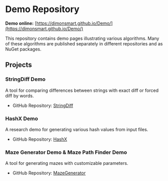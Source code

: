 # Demo Repository
**Demo online:** [https://dimonsmart.github.io/Demo/](https://dimonsmart.github.io/Demo/)

This repository contains demo pages illustrating various algorithms. Many of these algorithms are published separately in different repositories and as NuGet packages.
## Projects
### StringDiff Demo
A tool for comparing differences between strings with exact diff or forced diff by words.
*	GitHub Repository: [StringDiff](https://github.com/DimonSmart/StringDiff)
### HashX Demo
A research demo for generating various hash values from input files.
*	GitHub Repository: [HashX](https://github.com/DimonSmart/HashX)
### Maze Generator Demo & Maze Path Finder Demo
A tool for generating mazes with customizable parameters.
*	GitHub Repository: [MazeGenerator](https://github.com/DimonSmart/MazeGenerator)

